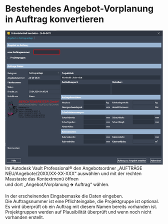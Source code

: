 # Bestehendes Angebot-Vorplanung in Auftrag konvertieren

![image](/LiftDataManager/Docs/HelpImages/image10.png)  
Im Autodesk Vault Professional® den Angebotsordner „AUFTRÄGE NEU/Angebote/20XX/XX-XX-XXX“ auswählen und mit der rechten Maustaste das Kontextmenü öffnen  
und dort „Angebot/Vorplanung 🡺 Auftrag“ wählen.

In der erscheinenden Eingabemaske die Daten eingeben.  
Die Auftragsnummer ist eine Pflichteingabe, die Projektgruppe ist optional.  
Es wird überprüft ob ein Auftrag mit diesem Namen bereits vorhanden ist.  
Projektgruppen werden auf Plausibilität überprüft und wenn noch nicht vorhanden erstellt.
